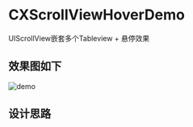 # CXScrollViewHoverDemo
UIScrollView嵌套多个Tableview + 悬停效果 

## 效果图如下  

![demo](https://github.com/sunrisechen007/CXScrollViewHoverDemo/blob/master/demo.gif)  


## 设计思路  

